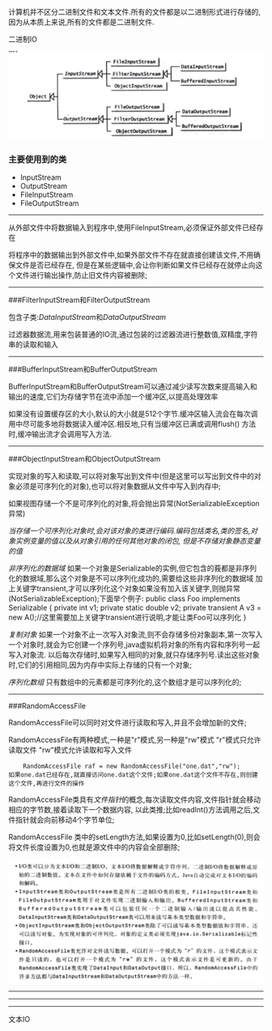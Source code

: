 
计算机并不区分二进制文件和文本文件.所有的文件都是以二进制形式进行存储的,因为从本质上来说,所有的文件都是二进制文件.



二进制IO

![二进制IO的继承管理](../img/figure1.jpg)

### 主要使用到的类
* InputStream
* OutputStream
* FileInputStream
* FileOutputStream

---

从外部文件中将数据输入到程序中,使用FileInputStream,必须保证外部文件已经存在

将程序中的数据输出到外部文件中,如果外部文件不存在就直接创建该文件,不用确保文件是否已经存在,
但是在某些逻辑中,会让你判断如果文件已经存在就停止向这个文件进行输出操作,防止旧文件内容被删除;

---

###FilterInputStream和FilterOutputStream

包含子类:*DataInputStream*和*DataOutputStream*

过滤器数据流,用来包装普通的IO流,通过包装的过滤器流进行整数值,双精度,字符串的读取和输入



---


###BufferInputStream和BufferOutputStream

BufferInputStream和BufferOutputStream可以通过减少读写次数来提高输入和输出的速度,它们为存储字节在流中添加一个缓冲区,以提高处理效率

如果没有设置缓存区的大小,默认的大小就是512个字节.缓冲区输入流会在每次调用中尽可能多地将数据读入缓冲区.相反地,只有当缓冲区已满或调用flush()
方法时,缓冲输出流才会调用写入方法.


---

###ObjectInputStream和ObjectOutputStream

实现对象的写入和读取,可以将对象写出到文件中(但是这里可以写出到文件中的对象必须是可序列化的对象),也可以将对象数据从文件中写入到内存中;

如果视图存储一个不是可序列化的对象,将会抛出异常(NotSerializableException异常)

*当存储一个可序列化对象时,会对该对象的类进行编码.编码包括类名,类的签名,对象实例变量的值以及从对象引用的任何其他对象的闭包,
但是不存储对象静态变量的值*

*非序列化的数据域*
    如果一个对象是Serializable的实例,但它包含的莪都是非序列化的数据域,那么这个对象是不可以序列化成功的,需要给这些非序列化的数据域
    加上关键字transient,才可以序列化这个对象如果没有加入该关键字,则抛异常(NotSerializableException);下面举个例子:
        public class Foo implements Serializable {
            private int v1;
            private static double v2;
            private transient A v3 = new A();//这里需要加上关键字transient进行说明,才能让类Foo可以序列化
        }

*复制对象*
    如果一个对象不止一次写入对象流,则不会存储多份对象副本,第一次写入一个对象时,就会为它创建一个序列号,java虚拟机将对象的所有内容和序列号一起写入对象流.
    以后每次存储时,如果写入相同的对象,就只存储序列号.读出这些对象时,它们的引用相同,因为内存中实际上存储的只有一个对象;


*序列化数组*
    只有数组中的元素都是可序列化的,这个数组才是可以序列化的;

---

###RandomAccessFile

RandomAccessFile可以同时对文件进行读取和写入,并且不会增加新的文件;

RandomAccessFile有两种模式,一种是"r"模式,另一种是"rw"模式
    "r"模式只允许读取文件
    "rw"模式允许读取和写入文件


        RandomAccessFile raf = new RandomAccessFile("one.dat","rw");
    如果one.dat已经存在,就直接访问one.dat这个文件;如果one.dat这个文件不存在,则创建这个文件,再进行文件的操作


RandomAccessFile类具有*文件指针*的概念,每次读取文件内容,文件指针就会移动相应的字节数,接着读取下一个数据内容,
以此类推;比如readInt()方法调用之后,文件指针就会向前移动4个字节单位;

RandomAccessFile 类中的setLength方法,如果设置为0,比如setLength(0),则会将文件长度设置为0,也就是源文件中的内容会全部删除;



![总结](../img/figure2.png "io流总结")













---
---
---


文本IO





